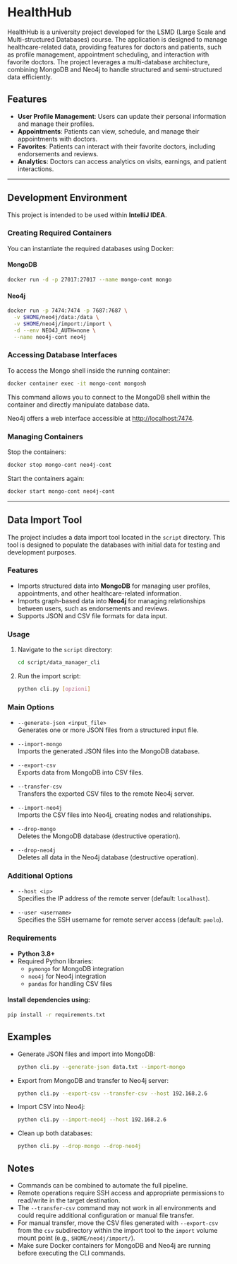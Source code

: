 # HealthHub
HealthHub is a university project developed for the LSMD (Large Scale and Multi-structured Databases) course. The application is designed to manage healthcare-related data, providing features for doctors and patients, such as profile management, appointment scheduling, and interaction with favorite doctors. The project leverages a multi-database architecture, combining MongoDB and Neo4j to handle structured and semi-structured data efficiently.

## Features

- **User Profile Management**: Users can update their personal information and manage their profiles.
- **Appointments**: Patients can view, schedule, and manage their appointments with doctors.
- **Favorites**: Patients can interact with their favorite doctors, including endorsements and reviews.
- **Analytics**: Doctors can access analytics on visits, earnings, and patient interactions.

---

## Development Environment

This project is intended to be used within **IntelliJ IDEA**.

### Creating Required Containers
You can instantiate the required databases using Docker:

#### MongoDB
```bash
docker run -d -p 27017:27017 --name mongo-cont mongo
```

#### Neo4j
```bash
docker run -p 7474:7474 -p 7687:7687 \
  -v $HOME/neo4j/data:/data \
  -v $HOME/neo4j/import:/import \
  -d --env NEO4J_AUTH=none \
  --name neo4j-cont neo4j
```

### Accessing Database Interfaces
To access the Mongo shell inside the running container:
```bash
docker container exec -it mongo-cont mongosh
```
This command allows you to connect to the MongoDB shell within the container and directly manipulate database data.

Neo4j offers a web interface accessible at [http://localhost:7474](http://localhost:7474).

### Managing Containers
Stop the containers:
```bash
docker stop mongo-cont neo4j-cont
```

Start the containers again:
```bash
docker start mongo-cont neo4j-cont
```

---

## Data Import Tool

The project includes a data import tool located in the `script` directory. This tool is designed to populate the databases with initial data for testing and development purposes.

### Features

- Imports structured data into **MongoDB** for managing user profiles, appointments, and other healthcare-related information.
- Imports graph-based data into **Neo4j** for managing relationships between users, such as endorsements and reviews.
- Supports JSON and CSV file formats for data input.

### Usage

1. Navigate to the `script` directory:
   ```bash
   cd script/data_manager_cli
   ```

2. Run the import script:
   ```bash
   python cli.py [opzioni]
   ```

### Main Options

- `--generate-json <input_file>`  
  Generates one or more JSON files from a structured input file.

- `--import-mongo`  
  Imports the generated JSON files into the MongoDB database.

- `--export-csv`  
  Exports data from MongoDB into CSV files.

- `--transfer-csv`  
  Transfers the exported CSV files to the remote Neo4j server.

- `--import-neo4j`  
  Imports the CSV files into Neo4j, creating nodes and relationships.

- `--drop-mongo`  
  Deletes the MongoDB database (destructive operation).

- `--drop-neo4j`  
  Deletes all data in the Neo4j database (destructive operation).

### Additional Options

- `--host <ip>`  
  Specifies the IP address of the remote server (default: `localhost`).

- `--user <username>`  
  Specifies the SSH username for remote server access (default: `paolo`).

### Requirements

- **Python 3.8+**
- Required Python libraries:
    - `pymongo` for MongoDB integration
    - `neo4j` for Neo4j integration
    - `pandas` for handling CSV files

#### Install dependencies using:
```bash
pip install -r requirements.txt
```

## Examples

- Generate JSON files and import into MongoDB:
  ```bash
  python cli.py --generate-json data.txt --import-mongo
  ```

- Export from MongoDB and transfer to Neo4j server:
  ```bash
  python cli.py --export-csv --transfer-csv --host 192.168.2.6
  ```

- Import CSV into Neo4j:
  ```bash
  python cli.py --import-neo4j --host 192.168.2.6
  ```

- Clean up both databases:
  ```bash
  python cli.py --drop-mongo --drop-neo4j
  ```

## Notes

- Commands can be combined to automate the full pipeline.
- Remote operations require SSH access and appropriate permissions to read/write in the target destination.
- The `--transfer-csv` command may not work in all environments and could require additional configuration or manual file transfer.
- For manual transfer, move the CSV files generated with `--export-csv` from the `csv` subdirectory within the import tool to the `import` volume mount point (e.g., `$HOME/neo4j/import/`).
- Make sure Docker containers for MongoDB and Neo4j are running before executing the CLI commands.
